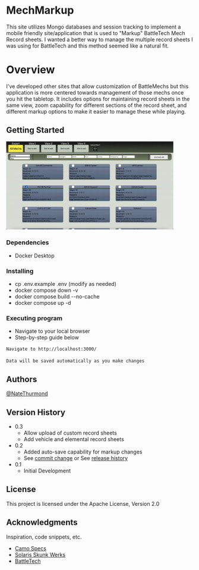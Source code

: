 # MechMarkup

This site utilizes Mongo databases and session tracking to implement a mobile friendly site/application that is used to "Markup" BattleTech Mech Record sheets. I wanted a better way to manage the multiple record sheets I was using for BattleTech and this method seemed like a natural fit.

# Overview

I've developed other sites that allow customization of BattleMechs but this application is more centered towards management of those mechs once you hit the tabletop. It includes options for maintaining record sheets in the same view, zoom capability for different sections of the record sheet, and different markup options to make it easier to manage these while playing.

## Getting Started

<img src="assets/videos/demoUse.min.gif" width="450" />

### Dependencies

-   Docker Desktop

### Installing

-   cp .env.example .env (modify as needed)
-   docker compose down -v
-   docker compose build --no-cache
-   docker compose up -d

### Executing program

-   Navigate to your local browser
-   Step-by-step guide below

```
Navigate to http://localhost:3000/

Data will be saved automatically as you make changes
```

## Authors

[@NateThurmond](https://github.com/NateThurmond)

## Version History

-   0.3
    -   Allow upload of custom record sheets
    -   Add vehicle and elemental record sheets
-   0.2
    -   Added auto-save capability for markup changes
    -   See [commit change]() or See [release history]()
-   0.1
    -   Initial Development

## License

This project is licensed under the Apache License, Version 2.0

## Acknowledgments

Inspiration, code snippets, etc.

-   [Camo Specs](https://camospecs.com/)
-   [Solaris Skunk Werks](https://solarisskunkwerks.com/)
-   [BattleTech](https://www.battletech.com/)

